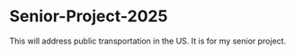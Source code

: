 # Senior-Project-2025
This will address public transportation in the US. It is for my senior project.
